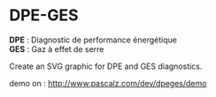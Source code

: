 DPE-GES
=======

**DPE** : Diagnostic de performance énergétique  
**GES** : Gaz à effet de serre  
  
Create an SVG graphic for DPE and GES diagnostics.  
  
demo on : http://www.pascalz.com/dev/dpeges/demo
